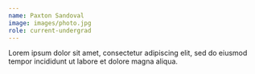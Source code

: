 ```yaml
---
name: Paxton Sandoval
image: images/photo.jpg
role: current-undergrad
---
```


Lorem ipsum dolor sit amet, consectetur adipiscing elit, sed do eiusmod tempor incididunt ut labore et dolore magna aliqua.
